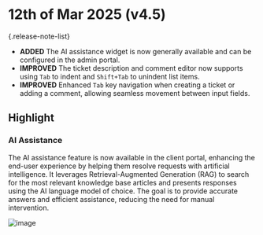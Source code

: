 # 12th of Mar 2025 (v4.5)

{.release-note-list}
- **ADDED** The AI assistance widget is now generally available and can be configured in the admin portal.
- **IMPROVED** The ticket description and comment editor now supports using `Tab` to indent and `Shift+Tab` to unindent list items.  
- **IMPROVED** Enhanced `Tab` key navigation when creating a ticket or adding a comment, allowing seamless movement between input fields. 

## Highlight

### AI Assistance

The AI assistance feature is now available in the client portal, enhancing the end-user experience by helping them resolve requests with artificial intelligence. It leverages Retrieval-Augmented Generation (RAG) to search for the most relevant knowledge base articles and presents responses using the AI language model of choice. The goal is to provide accurate answers and efficient assistance, reducing the need for manual intervention.

![image](https://github.com/user-attachments/assets/73570546-48ba-4670-b1b0-89ab18be7056)
